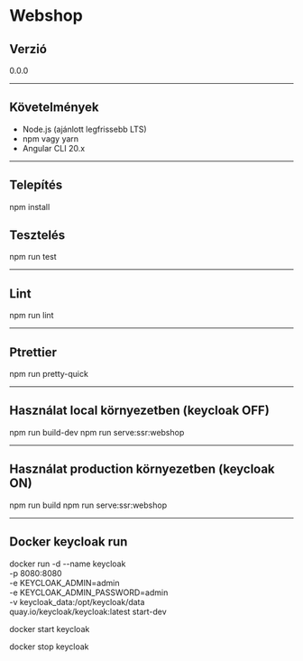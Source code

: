 # Webshop

## Verzió

0.0.0

---

## Követelmények

- Node.js (ajánlott legfrissebb LTS)
- npm vagy yarn
- Angular CLI 20.x

---

## Telepítés

npm install

## Tesztelés

npm run test

---

## Lint

npm run lint

---

## Ptrettier

npm run pretty-quick

---

## Használat local környezetben (keycloak OFF)

npm run build-dev
npm run serve:ssr:webshop

---

## Használat production környezetben (keycloak ON)

npm run build
npm run serve:ssr:webshop

---

## Docker keycloak run

docker run -d --name keycloak \
-p 8080:8080 \
-e KEYCLOAK_ADMIN=admin \
-e KEYCLOAK_ADMIN_PASSWORD=admin \
-v keycloak_data:/opt/keycloak/data \
quay.io/keycloak/keycloak:latest start-dev

docker start keycloak

docker stop keycloak
